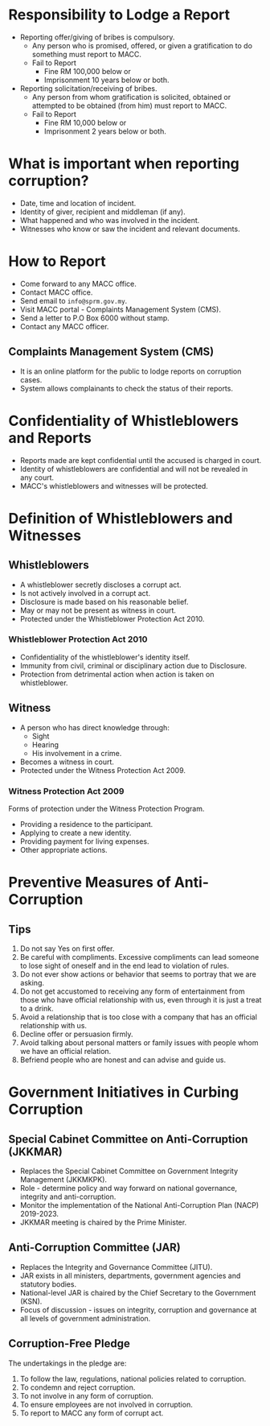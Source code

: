 # Responsibility to Lodge a Report

* Reporting offer/giving of bribes is compulsory.
    * Any person who is promised, offered, or given a gratification to do something must report to MACC.
    * Fail to Report
        * Fine RM 100,000 below or
        * Imprisonment 10 years below or both.
* Reporting solicitation/receiving of bribes.
    * Any person from whom gratification is solicited, obtained or attempted to be obtained (from him) must report to MACC.
    * Fail to Report
        * Fine RM 10,000 below or
        * Imprisonment 2 years below or both.

# What is important when reporting corruption?

* Date, time and location of incident.
* Identity of giver, recipient and middleman (if any).
* What happened and who was involved in the incident.
* Witnesses who know or saw the incident and relevant documents.

# How to Report

* Come forward to any MACC office.
* Contact MACC office.
* Send email to `info@sprm.gov.my`.
* Visit MACC portal - Complaints Management System (CMS).
* Send a letter to P.O Box 6000 without stamp.
* Contact any MACC officer.

## Complaints Management System (CMS)

* It is an online platform for the public to lodge reports on corruption cases.
* System allows complainants to check the status of their reports.

# Confidentiality of Whistleblowers and Reports

* Reports made are kept confidential until the accused is charged in court.
* Identity of whistleblowers are confidential and will not be revealed in any court.
* MACC's whistleblowers and witnesses will be protected.

# Definition of Whistleblowers and Witnesses

## Whistleblowers

* A whistleblower secretly discloses a corrupt act.
* Is not actively involved in a corrupt act.
* Disclosure is made based on his reasonable belief.
* May or may not be present as witness in court.
* Protected under the Whistleblower Protection Act 2010.

### Whistleblower Protection Act 2010

* Confidentiality of the whistleblower's identity itself.
* Immunity from civil, criminal or disciplinary action due to Disclosure.
* Protection from detrimental action when action is taken on whistleblower.

## Witness

* A person who has direct knowledge through:
    * Sight
    * Hearing
    * His involvement in a crime.
* Becomes a witness in court.
* Protected under the Witness Protection Act 2009.

### Witness Protection Act 2009

Forms of protection under the Witness Protection Program.

* Providing a residence to the participant.
* Applying to create a new identity.
* Providing payment for living expenses.
* Other appropriate actions.

# Preventive Measures of Anti-Corruption

## Tips

1. Do not say Yes on first offer.
2. Be careful with compliments. Excessive compliments can lead someone to lose sight of oneself and in the end lead to violation of rules.
3. Do not ever show actions or behavior that seems to portray that we are asking.
4. Do not get accustomed to receiving any form of entertainment from those who have official relationship with us, even through it is just a treat to a drink.
5. Avoid a relationship that is too close with a company that has an official relationship with us.
6. Decline offer or persuasion firmly.
7. Avoid talking about personal matters or family issues with people whom we have an official relation.
8. Befriend people who are honest and can advise and guide us.

# Government Initiatives in Curbing Corruption

## Special Cabinet Committee on Anti-Corruption (JKKMAR)

* Replaces the Special Cabinet Committee on Government Integrity Management (JKKMKPK).
* Role - determine policy and way forward on national governance, integrity and anti-corruption.
* Monitor the implementation of the National Anti-Corruption Plan (NACP) 2019-2023.
* JKKMAR meeting is chaired by the Prime Minister.

## Anti-Corruption Committee (JAR)

* Replaces the Integrity and Governance Committee (JITU).
* JAR exists in all ministers, departments, government agencies and statutory bodies.
* National-level JAR is chaired by the Chief Secretary to the Government (KSN).
* Focus of discussion - issues on integrity, corruption and governance at all levels of government administration.

## Corruption-Free Pledge

The undertakings in the pledge are:

1. To follow the law, regulations, national policies related to corruption.
2. To condemn and reject corruption.
3. To not involve in any form of corruption.
4. To ensure employees are not involved in corruption.
5. To report to MACC any form of corrupt act.
